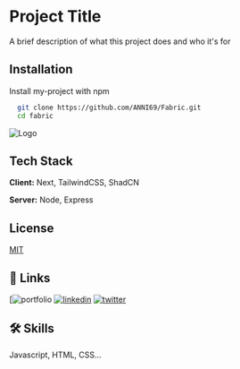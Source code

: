 
# Project Title

A brief description of what this project does and who it's for


## Installation

Install my-project with npm

```bash
  git clone https://github.com/ANNI69/Fabric.git
  cd fabric
```
    
![Logo](https://i.ibb.co/128TDsw/fabric.png)


## Tech Stack

**Client:** Next, TailwindCSS, ShadCN

**Server:** Node, Express


## License

[MIT](https://choosealicense.com/licenses/mit/)


## 🔗 Links
[![portfolio](https://codebyanii.vercel.app/)
[![linkedin](https://img.shields.io/badge/linkedin-0A66C2?style=for-the-badge&logo=linkedin&logoColor=white)](https://www.linkedin.com/in/aniruddh-nagare-698787208/)
[![twitter](https://img.shields.io/badge/twitter-1DA1F2?style=for-the-badge&logo=twitter&logoColor=white)](https://twitter.com/AniruddhNagare)


## 🛠 Skills
Javascript, HTML, CSS...

